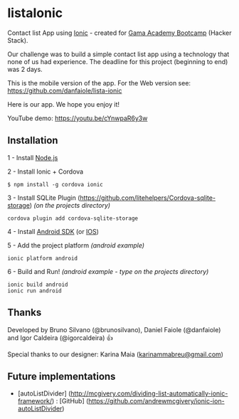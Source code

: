 # listaIonic
Contact list App using [Ionic](http://ionic.io/?utm_source=framework&utm_medium=navbar&utm_campaign=platform%20CTA) - created for [Gama Academy Bootcamp](https://www.facebook.com/gamaacademybr/videos/873276939466555/) (Hacker Stack).

Our challenge was to build a simple contact list app using a technology that none of us had experience.
The deadline for this project (beginning to end) was 2 days.

This is the mobile version of the app. For the Web version see: https://github.com/danfaiole/lista-ionic

Here is our app. We hope you enjoy it!

YouTube demo: https://youtu.be/cYnwpaR6y3w

## Installation 

1 - Install [Node.js](https://nodejs.org/en/)

2 - Install Ionic + Cordova
```
$ npm install -g cordova ionic
```
3 - Install SQLite Plugin (https://github.com/litehelpers/Cordova-sqlite-storage) *(on the projects directory)*
```
cordova plugin add cordova-sqlite-storage
```
4 - Install [Android SDK](https://developer.android.com/studio/index.html#downloads) (or [IOS](https://developer.apple.com/ios/download/))

5 - Add the project platform *(android example)*
```
ionic platform android
```
6 - Build and Run!  *(android example - type on the projects directory)*
```
ionic build android
ionic run android
```
## Thanks 
Developed by Bruno Silvano (@brunosilvano), Daniel Faiole (@danfaiole) and Igor Caldeira (@igorcaldeira) :+1:

Special thanks to our designer: Karina Maia (karinammabreu@gmail.com)

## Future implementations

- [autoListDivider] (http://mcgivery.com/dividing-list-automatically-ionic-framework/) : [GitHub] (https://github.com/andrewmcgivery/ionic-ion-autoListDivider)
